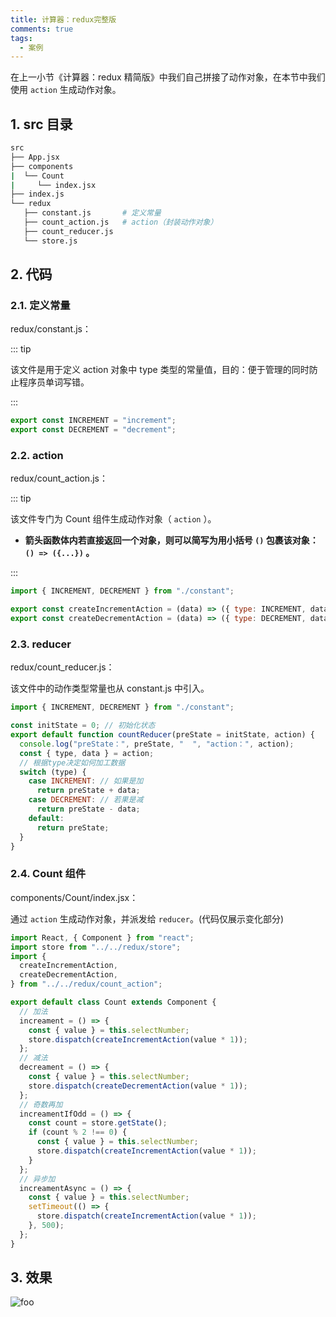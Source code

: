 ```yaml
---
title: 计算器：redux完整版
comments: true
tags:
  - 案例
---
```


在上一小节《计算器：redux 精简版》中我们自己拼接了动作对象，在本节中我们使用 `action` 生成动作对象。

## 1. src 目录

```sh
src
├── App.jsx
├── components
|  └── Count
|     └── index.jsx
├── index.js
└── redux
   ├── constant.js       # 定义常量
   ├── count_action.js   # action（封装动作对象）
   ├── count_reducer.js
   └── store.js
```

## 2. 代码

### 2.1. 定义常量

redux/constant.js：

::: tip

该文件是用于定义 action 对象中 type 类型的常量值，目的：便于管理的同时防止程序员单词写错。

:::

```js
export const INCREMENT = "increment";
export const DECREMENT = "decrement";
```

### 2.2. action

redux/count_action.js：

::: tip

该文件专门为 Count 组件生成动作对象（ `action` ）。

- **箭头函数体内若直接返回一个对象，则可以简写为用小括号 `()` 包裹该对象：`() => ({...})` 。**

:::

```js
import { INCREMENT, DECREMENT } from "./constant";

export const createIncrementAction = (data) => ({ type: INCREMENT, data });
export const createDecrementAction = (data) => ({ type: DECREMENT, data });
```

### 2.3. reducer

redux/count_reducer.js：

该文件中的动作类型常量也从 constant.js 中引入。

```js
import { INCREMENT, DECREMENT } from "./constant";

const initState = 0; // 初始化状态
export default function countReducer(preState = initState, action) {
  console.log("preState：", preState, "  ", "action：", action);
  const { type, data } = action;
  // 根据type决定如何加工数据
  switch (type) {
    case INCREMENT: // 如果是加
      return preState + data;
    case DECREMENT: // 若果是减
      return preState - data;
    default:
      return preState;
  }
}
```

### 2.4. Count 组件

components/Count/index.jsx：

通过 `action` 生成动作对象，并派发给 `reducer`。(代码仅展示变化部分)

```jsx
import React, { Component } from "react";
import store from "../../redux/store";
import {
  createIncrementAction,
  createDecrementAction,
} from "../../redux/count_action";

export default class Count extends Component {
  // 加法
  increament = () => {
    const { value } = this.selectNumber;
    store.dispatch(createIncrementAction(value * 1));
  };
  // 减法
  decreament = () => {
    const { value } = this.selectNumber;
    store.dispatch(createDecrementAction(value * 1));
  };
  // 奇数再加
  increamentIfOdd = () => {
    const count = store.getState();
    if (count % 2 !== 0) {
      const { value } = this.selectNumber;
      store.dispatch(createIncrementAction(value * 1));
    }
  };
  // 异步加
  increamentAsync = () => {
    const { value } = this.selectNumber;
    setTimeout(() => {
      store.dispatch(createIncrementAction(value * 1));
    }, 500);
  };
}
```

## 3. 效果

<img class="zoomable" :src="$withBase('/images/screenshot/7/5/1.gif')" alt="foo">
